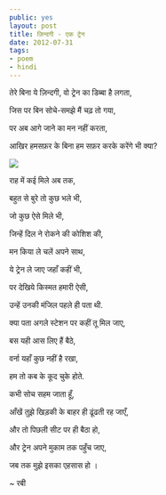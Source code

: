 ```yaml
---
public: yes
layout: post
title: ज़िन्दगी - एक ट्रेन
date: 2012-07-31
tags: 
- poem 
- hindi
---
```


तेरे बिना ये ज़िन्दगी, वो ट्रेन का डिब्बा है लगता,

जिस पर बिन सोचे-समझे मैं चढ़ तो गया,

पर अब आगे जाने का मन नहीं करता,

आखिर हमसफ़र के बिना हम सफ़र करके करेंगे भी क्या?

[![](http://3.bp.blogspot.com/-GZ4Kq8ebXtU/UB5bstaKl-I/AAAAAAAABCo/CUKPpocwsiA/s320/IMG_0746.JPG)](http://3.bp.blogspot.com/-GZ4Kq8ebXtU/UB5bstaKl-I/AAAAAAAABCo/CUKPpocwsiA/s1600/IMG_0746.JPG)

राह में कई मिले अब तक,

बहुत से बुरे तो कुछ भले भी,

जो कुछ ऐसे मिले भी,

जिन्हें दिल ने रोकने की कोशिश की,

मन किया ले चलें अपने साथ,

ये ट्रेन ले जाए जहाँ कहीं भी,

पर देखिये किस्मत हमारी ऐसी,

उन्हें उनकी मंजिल पहले ही पता थी.

क्या पता अगले स्टेशन पर कहीं तू मिल जाए,

बस यही आस लिए हैं बैठे,

वर्ना यहाँ कुछ नहीं है रखा,

हम तो कब के कूद चुके होते.

कभी सोच सहम जाता हूँ,

आँखें तुझे खिड़की के बाहर ही ढूंढती रह जाएँ,

और तो पिछली सीट पर ही बैठा हो,

और ट्रेन अपने मुकाम तक पहुँच जाए,

जब तक मुझे इसका एहसास हो । 

~ रबी 
